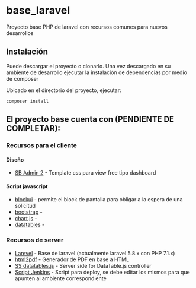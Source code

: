 # base_laravel
Proyecto base PHP de laravel con recursos comunes para nuevos desarrollos

## Instalación
Puede descargar el proyecto o clonarlo.
Una vez descargado en su ambiente de desarrollo ejecutar la instalación de dependencias por medio de composer

Ubicado en el directorio del proyecto, ejecutar:
```
composer install
```

## El proyecto base cuenta con (PENDIENTE DE COMPLETAR):

### Recursos para el cliente
#### Diseño
* [SB Admin 2](https://startbootstrap.com/themes/sb-admin-2/) - Template css para view free tipo dashboard
#### Script javascript
* [blockui](http://malsup.com/jquery/block/) - permite el block de pantalla para obligar a la espera de una solicitud
* [bootstrap](https://getbootstrap.com/) - 
* [chart.js](https://www.chartjs.org/) -
* [datatables](https://datatables.net/) - 


### Recursos de server
* [Larevel](https://laravel.com/) -	Base de laravel (actualmente laravel 5.8.x con PHP 7.1.x)		
* [html2pdf](https://github.com/spipu/html2pdf) - Generador de PDF en base a HTML
* [SS datatables.js](https://github.com/yajra/laravel-datatables) - Server side for DataTable.js controller 		
* [Script Jenkins](http://jenkins.grupobasa.com.ar/) - Script para deploy, se debe editar los mismos para que apunten al ambiente correspondiente
